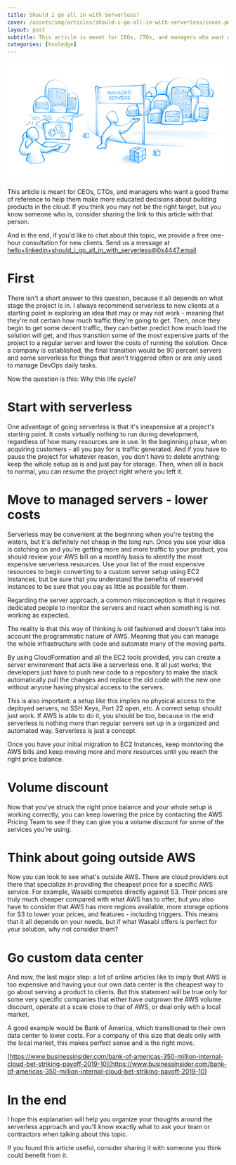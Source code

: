 ```yaml
---
title: Should I go all in with Serverless?
cover: /assets/img/articles/should-i-go-all-in-with-serverless/cover.png
layout: post
subtitle: This article is meant for CEOs, CTOs, and managers who want a good frame of reference to help them make more educated decisions about building products in the cloud.
categories: [knoledge]
---
```


![How to lower EC2 Costs](../assets/img/articles/should-i-go-all-in-with-serverless/header.png)

This article is meant for CEOs, CTOs, and managers who want a good frame of reference to help them make more educated decisions about building products in the cloud. If you think you may not be the right target, but you know someone who is, consider sharing the link to this article with that person.

And in the end, if you'd like to chat about this topic, we provide a free one-hour consultation for new clients. Send us a message at hello+linkedin+should_i_go_all_in_with_serverless@0x4447.email.

# First

There isn't a short answer to this question, because it all depends on what stage the project is in. I always recommend serverless to new clients at a starting point in exploring an idea that may or may not work - meaning that they're not certain how much traffic they're going to get. Then, once they begin to get some decent traffic, they can better predict how much load the solution will get, and thus transition some of the most expensive parts of the project to a regular server and lower the costs of running the solution. Once a company is established, the final transition would be 90 percent servers and some serverless for things that aren't triggered often or are only used to manage DevOps daily tasks.

Now the question is this: Why this life cycle?

# Start with serverless

One advantage of going serverless is that it's inexpensive at a project's starting point. It costs virtually nothing to run during development, regardless of how many resources are in use. In the beginning phase, when acquiring customers - all you pay for is traffic generated. And if you have to pause the project for whatever reason, you don't have to delete anything; keep the whole setup as is and just pay for storage. Then, when all is back to normal, you can resume the project right where you left it.

# Move to managed servers - lower costs

Serverless may be convenient at the beginning when you're testing the waters, but it's definitely not cheap in the long run. Once you see your idea is catching on and you're getting more and more traffic to your product, you should review your AWS bill on a monthly basis to identify the most expensive serverless resources. Use your list of the most expensive resources to begin converting to a custom server setup using EC2 Instances, but be sure that you understand the benefits of reserved instances to be sure that you pay as little as possible for them.

Regarding the server approach, a common misconception is that it requires dedicated people to monitor the servers and react when something is not working as expected.

The reality is that this way of thinking is old fashioned and doesn't take into account the programmatic nature of AWS. Meaning that you can manage the whole infrastructure with code and automate many of the moving parts.

By using CloudFormation and all the EC2 tools provided, you can create a server environment that acts like a serverless one. It all just works; the developers just have to push new code to a repository to make the stack automatically pull the changes and replace the old code with the new one without anyone having physical access to the servers.

This is also important: a setup like this implies no physical access to the deployed servers, no SSH Keys, Port 22 open, etc. A correct setup should just work. If AWS is able to do it, you should be too, because in the end serverless is nothing more than regular servers set up in a organized and automated way. Serverless is just a concept.

Once you have your initial migration to EC2 Instances, keep monitoring the AWS bills and keep moving more and more resources until you reach the right price balance.

# Volume discount

Now that you've struck the right price balance and your whole setup is working correctly, you can keep lowering the price by contacting the AWS Pricing Team to see if they can give you a volume discount for some of the services you're using. 

# Think about going outside AWS

Now you can look to see what's outside AWS. There are cloud providers out there that specialize in providing the cheapest price for a specific AWS service. For example, Wasabi competes directly against S3. Their prices are truly much cheaper compared with what AWS has to offer, but you also have to consider that AWS has more regions available, more storage options for S3 to lower your prices, and features - including triggers. This means that it all depends on your needs, but if what Wasabi offers is perfect for your solution, why not consider them?

# Go custom data center

And now, the last major step: a lot of online articles like to imply that AWS is too expensive and having your our own data center is the cheapest way to go about serving a product to clients. But this statement will be true only for some very specific companies that either have outgrown the AWS volume discount, operate at a scale close to that of AWS, or deal only with a local market.

A good example would be Bank of America, which transitioned to their own data center to lower costs. For a company of this size that deals only with the local market, this makes perfect sense and is the right move. 

[https://www.businessinsider.com/bank-of-americas-350-million-internal-cloud-bet-striking-payoff-2019-10](https://www.businessinsider.com/bank-of-americas-350-million-internal-cloud-bet-striking-payoff-2019-10)

# In the end

I hope this explanation will help you organize your thoughts around the serverless approach and you'll know exactly what to ask your team or contractors when talking about this topic.

If you found this article useful, consider sharing it with someone you think could benefit from it.